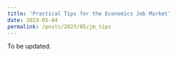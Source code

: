 ```yaml
---
title: 'Practical Tips for the Economics Job Market'
date: 2023-05-04
permalink: /posts/2023/05/jm_tips
---
```


To be updated.

